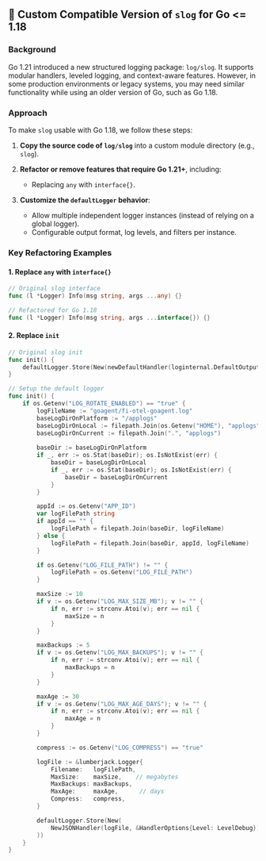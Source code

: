 ## 📘 Custom Compatible Version of `slog` for Go <= 1.18

### Background

Go 1.21 introduced a new structured logging package: `log/slog`. It supports modular handlers, leveled logging, and context-aware features. However, in some production environments or legacy systems, you may need similar functionality while using an older version of Go, such as Go 1.18.

### Approach

To make `slog` usable with Go 1.18, we follow these steps:

1. **Copy the source code of `log/slog`** into a custom module directory (e.g., `slog`).
2. **Refactor or remove features that require Go 1.21+**, including:

    * Replacing `any` with `interface{}`.

3. **Customize the `defaultLogger` behavior**:

    * Allow multiple independent logger instances (instead of relying on a global logger).
    * Configurable output format, log levels, and filters per instance.

### Key Refactoring Examples

#### 1. Replace `any` with `interface{}`

```go
// Original slog interface
func (l *Logger) Info(msg string, args ...any) {}

// Refactored for Go 1.18
func (l *Logger) Info(msg string, args ...interface{}) {}
```

#### 2. Replace `init`

```go
// Original slog init
func init() {
    defaultLogger.Store(New(newDefaultHandler(loginternal.DefaultOutput)))
}

// Setup the default logger
func init() {
    if os.Getenv("LOG_ROTATE_ENABLED") == "true" {
        logFileName := "goagent/fi-otel-goagent.log"
        baseLogDirOnPlatform := "/applogs"
        baseLogDirOnLocal := filepath.Join(os.Getenv("HOME"), "applogs")
        baseLogDirOnCurrent := filepath.Join(".", "applogs")
        
        baseDir := baseLogDirOnPlatform
        if _, err := os.Stat(baseDir); os.IsNotExist(err) {
            baseDir = baseLogDirOnLocal
            if _, err := os.Stat(baseDir); os.IsNotExist(err) {
                baseDir = baseLogDirOnCurrent
            }
        }

        appId := os.Getenv("APP_ID")
        var logFilePath string
        if appId == "" {
            logFilePath = filepath.Join(baseDir, logFileName)
        } else {
            logFilePath = filepath.Join(baseDir, appId, logFileName)
        }

        if os.Getenv("LOG_FILE_PATH") != "" {
            logFilePath = os.Getenv("LOG_FILE_PATH")
        }

        maxSize := 10
        if v := os.Getenv("LOG_MAX_SIZE_MB"); v != "" {
            if n, err := strconv.Atoi(v); err == nil {
                maxSize = n
            }
        }

        maxBackups := 5
        if v := os.Getenv("LOG_MAX_BACKUPS"); v != "" {
            if n, err := strconv.Atoi(v); err == nil {
                maxBackups = n
            }
        }

        maxAge := 30
        if v := os.Getenv("LOG_MAX_AGE_DAYS"); v != "" {
            if n, err := strconv.Atoi(v); err == nil {
                maxAge = n
            }
        }

        compress := os.Getenv("LOG_COMPRESS") == "true"

        logFile := &lumberjack.Logger{
            Filename:   logFilePath,
            MaxSize:    maxSize,    // megabytes
            MaxBackups: maxBackups,
            MaxAge:     maxAge,      // days
            Compress:   compress,
        }

        defaultLogger.Store(New(
            NewJSONHandler(logFile, &HandlerOptions{Level: LevelDebug}),
        ))
    }
}
```